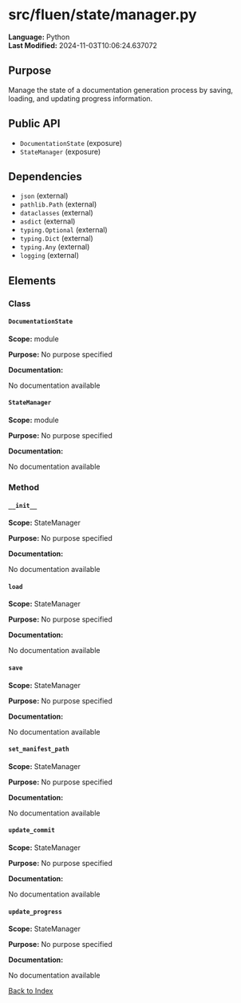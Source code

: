 # src/fluen/state/manager.py

**Language:** Python  
**Last Modified:** 2024-11-03T10:06:24.637072

## Purpose

Manage the state of a documentation generation process by saving, loading, and updating progress information.

## Public API

- `DocumentationState` (exposure)
- `StateManager` (exposure)

## Dependencies

- `json` (external)
- `pathlib.Path` (external)
- `dataclasses` (external)
- `asdict` (external)
- `typing.Optional` (external)
- `typing.Dict` (external)
- `typing.Any` (external)
- `logging` (external)

## Elements

### Class

#### `DocumentationState`

**Scope:** module

**Purpose:** No purpose specified

**Documentation:**

No documentation available

#### `StateManager`

**Scope:** module

**Purpose:** No purpose specified

**Documentation:**

No documentation available

### Method

#### `__init__`

**Scope:** StateManager

**Purpose:** No purpose specified

**Documentation:**

No documentation available

#### `load`

**Scope:** StateManager

**Purpose:** No purpose specified

**Documentation:**

No documentation available

#### `save`

**Scope:** StateManager

**Purpose:** No purpose specified

**Documentation:**

No documentation available

#### `set_manifest_path`

**Scope:** StateManager

**Purpose:** No purpose specified

**Documentation:**

No documentation available

#### `update_commit`

**Scope:** StateManager

**Purpose:** No purpose specified

**Documentation:**

No documentation available

#### `update_progress`

**Scope:** StateManager

**Purpose:** No purpose specified

**Documentation:**

No documentation available


[Back to Index](../README.md)